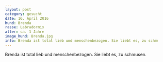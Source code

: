 ```yaml
---
layout: post
category: gesucht
date: 16. April 2016
hund: Brenda
rasse: Labradormix
alter: ca. 1 Jahre
image_hund: Brenda.jpg
info: Brenda ist total lieb und menschenbezogen. Sie liebt es, zu schmusen.
---
```


 Brenda ist total lieb und menschenbezogen. Sie liebt es, zu schmusen.
